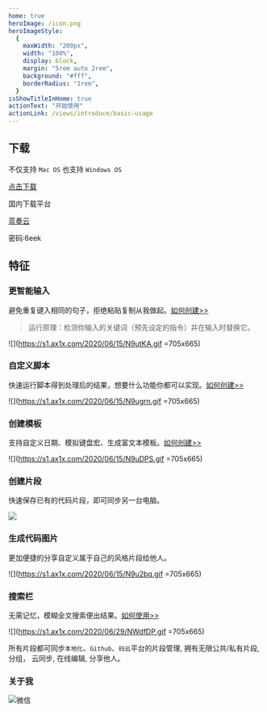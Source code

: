 ```yaml
---
home: true
heroImage: /icon.png
heroImageStyle:
  {
    maxWidth: "200px",
    width: "100%",
    display: block,
    margin: "5rem auto 2rem",
    background: "#fff",
    borderRadius: "1rem",
  }
isShowTitleInHome: true
actionText: "开始使用"
actionLink: /views/introduce/basic-usage
---
```


<ClientOnly>
  <Swiper></Swiper>
</ClientOnly>

## 下载

不仅支持 `Mac OS` 也支持 `Windows OS`

[点击下载](https://github.com/oncework/codeexpander/releases)

国内下载平台

[蓝奏云](https://www.lanzous.com/b00za5zqh)

密码:6eek

## 特征

### 更智能输入

避免重复键入相同的句子，拒绝粘贴复制从我做起。[如何创建>>](/views/advance/text-and-script.html)

> 运行原理：检测你输入的关键词（预先设定的指令）并在输入时替换它。

![](https://s1.ax1x.com/2020/06/15/N9utKA.gif =705x665)

### 自定义脚本

快速运行脚本得到处理后的结果，想要什么功能你都可以实现。[如何创建>>](/views/advance/text-and-script.html#script-snippets)

![](https://s1.ax1x.com/2020/06/15/N9ugrn.gif =705x665)

### 创建模板

支持自定义日期、模拟键盘宏、生成富文本模板。[如何创建>>](/views/advance/fill-in.html#fill-in标签)

![](https://s1.ax1x.com/2020/06/15/N9uDPS.gif =705x665)

### 创建片段

快速保存已有的代码片段，即可同步另一台电脑。

![](https://s1.ax1x.com/2020/06/15/N9uh5T.gif)

### 生成代码图片

更加便捷的分享自定义属于自己的风格片段给他人。

![](https://s1.ax1x.com/2020/06/15/N9u2bq.gif =705x665)

### 搜索栏

无需记忆，模糊全文搜索便出结果。[如何使用>>](/views/introduce/quick-browse.html#搜索工具栏)

![](https://s1.ax1x.com/2020/06/29/NWdfDP.gif =705x665)

所有片段都可同步`本地化`、`Github`、`码云`平台的片段管理, 拥有无限公共/私有片段, 分组， 云同步, 在线编辑, 分享他人。

### 关于我

![微信](https://s1.ax1x.com/2020/06/29/NWdXD0.jpg)